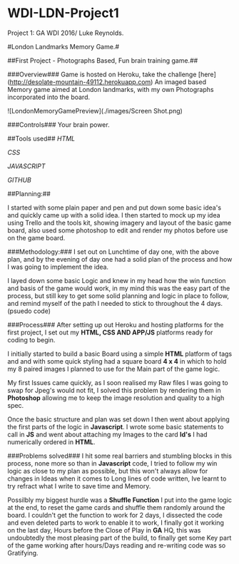 # WDI-LDN-Project1
Project 1: GA WDI 2016/ Luke Reynolds.

#London Landmarks Memory Game.#

##First Project - Photographs Based, Fun brain training game.##

###Overview###
Game is hosted on Heroku, take the challenge [here] (http://desolate-mountain-49112.herokuapp.com)
An imaged based Memory game aimed at London landmarks, with my own Photographs incorporated into the board.

![LondonMemoryGamePreview](./images/Screen Shot.png)


###Controls###
Your brain power.

##Tools used##
*HTML* 

*CSS* 

*JAVASCRIPT*

*GITHUB*

##Planning:##

I started with some plain paper and pen and put down some basic idea's and quickly came up with a solid idea.
I then started to mock up my idea using Trello and the tools kit, showing imagery and layout of the basic game board, also used some photoshop to edit and render my photos before use on the game board.

###Methodology:###
I set out on Lunchtime of day one, with the above plan, and by the evening of day one had a solid plan of the process and how I was going to implement the idea.

I layed down some basic Logic and knew in my head how the win function and basis of the game would work, in my mind this was the easy part of the process, but still key to get some solid planning and logic in place to follow, and remind myself of the path I needed to stick to throughout the 4 days. (psuedo code)

###Process###
After setting up out Heroku and hosting platforms for the first project, I set out my **HTML, CSS AND APP/JS** platforms ready for coding to begin.

I initially started to build a basic Board using a simple **HTML** platform of tags and and with some quick styling had a square board **4 x 4** in which to hold my 8 paired images I planned to use for the Main part of the game logic.

My first Issues came quickly, as I soon realised my Raw files I was going to swap for Jpeg's would not fit, I solved this problem by rendering them in **Photoshop** allowing me to keep the image resolution and quality to a high spec.

Once the basic structure and plan was set down I then went about applying the first parts of the logic in **Javascript**. I wrote some basic statements to call in **JS** and went about attaching my Images to the card **Id's** I had numerically ordered in **HTML**.

###Problems solved###
I hit some real barriers and stumbling blocks in this process, none more so than in **Javascript** code, I tried to follow my win logic as close to my plan as possible, but this won't always allow for changes in Ideas when it comes to Long lines of code written, Ive learnt to try refract what I write to save time and Memory.

Possilbly my biggest hurdle was a **Shuffle Function** I put into the game logic at the end, to reset the game cards and shuffle them randomly around the board.
I couldn't get the function to work for 2 days, I dissected the code and even deleted parts to work to enable it to work, I finally got it working on the last day, Hours before the Close of Play in **GA** HQ, this was undoubtedly the most pleasing part of the build, to finally get some Key part of the game working after hours/Days reading and re-writing code was so Gratifying.
